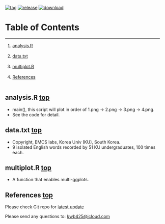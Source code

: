 [![tag][a]][1]
[![release][b]][2]
[![download][c]][3]
# Table of Contents <a name="anchor_main"></a>
---
1. [analysis.R](#anchor_1) <br></br>
2. [data.txt](#anchor_2) <br></br>
3. [multiplot.R](#anchor_3) <br></br>
4. [References](#anchor_ref) <br></br>

## analysis.R <a name="anchor_1"></a> [top](#anchor_main)
* main(), this script will plot in order of 1.png -> 2.png -> 3.png -> 4.png.
* See the code for detail.

## data.txt <a name="anchor_2"></a> [top](#anchor_main)
* Copyright, EMCS labs, Korea Univ (KU), South Korea.
* 9 isolated English words recorded by 51 KU undergraduates, 100 times each. 

## multiplot.R <a name="anchor_3"></a> [top](#anchor_main)
* A function that enables multi-ggplots.

## References <a name="anchor_ref"></a> [top](#anchor_main)
Please check Git repo for [latest update][4]

Please send any questions to: <kwb425@icloud.com>

<!--Links to addresses, reference Markdowns-->
[1]: https://github.com/kwb425/Vowel_Plotting/tags
[2]: https://github.com/kwb425/Vowel_Plotting/releases
[3]: https://github.com/kwb425/Vowel_Plotting/releases
[4]: https://github.com/kwb425/Vowel_Plotting.git
<!--Links to images, reference Markdowns-->
[a]: https://img.shields.io/badge/Tag-v1.2-red.svg?style=plastic
[b]: https://img.shields.io/badge/Release-v1.2-green.svg?style=plastic
[c]: https://img.shields.io/badge/Download-Click-blue.svg?style=plastic